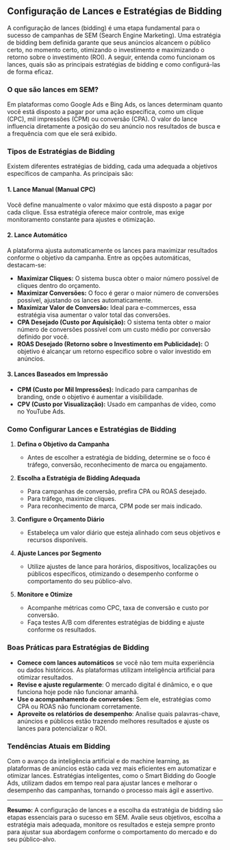 
## Configuração de Lances e Estratégias de Bidding

A configuração de lances (bidding) é uma etapa fundamental para o sucesso de campanhas de SEM (Search Engine Marketing). Uma estratégia de bidding bem definida garante que seus anúncios alcancem o público certo, no momento certo, otimizando o investimento e maximizando o retorno sobre o investimento (ROI). A seguir, entenda como funcionam os lances, quais são as principais estratégias de bidding e como configurá-las de forma eficaz.

### O que são lances em SEM?

Em plataformas como Google Ads e Bing Ads, os lances determinam quanto você está disposto a pagar por uma ação específica, como um clique (CPC), mil impressões (CPM) ou conversão (CPA). O valor do lance influencia diretamente a posição do seu anúncio nos resultados de busca e a frequência com que ele será exibido.

### Tipos de Estratégias de Bidding

Existem diferentes estratégias de bidding, cada uma adequada a objetivos específicos de campanha. As principais são:

#### 1. **Lance Manual (Manual CPC)**
Você define manualmente o valor máximo que está disposto a pagar por cada clique. Essa estratégia oferece maior controle, mas exige monitoramento constante para ajustes e otimização.

#### 2. **Lance Automático**
A plataforma ajusta automaticamente os lances para maximizar resultados conforme o objetivo da campanha. Entre as opções automáticas, destacam-se:

- **Maximizar Cliques:** O sistema busca obter o maior número possível de cliques dentro do orçamento.
- **Maximizar Conversões:** O foco é gerar o maior número de conversões possível, ajustando os lances automaticamente.
- **Maximizar Valor de Conversão:** Ideal para e-commerces, essa estratégia visa aumentar o valor total das conversões.
- **CPA Desejado (Custo por Aquisição):** O sistema tenta obter o maior número de conversões possível com um custo médio por conversão definido por você.
- **ROAS Desejado (Retorno sobre o Investimento em Publicidade):** O objetivo é alcançar um retorno específico sobre o valor investido em anúncios.

#### 3. **Lances Baseados em Impressão**
- **CPM (Custo por Mil Impressões):** Indicado para campanhas de branding, onde o objetivo é aumentar a visibilidade.
- **CPV (Custo por Visualização):** Usado em campanhas de vídeo, como no YouTube Ads.

### Como Configurar Lances e Estratégias de Bidding

1. **Defina o Objetivo da Campanha**
   - Antes de escolher a estratégia de bidding, determine se o foco é tráfego, conversão, reconhecimento de marca ou engajamento.

2. **Escolha a Estratégia de Bidding Adequada**
   - Para campanhas de conversão, prefira CPA ou ROAS desejado.
   - Para tráfego, maximize cliques.
   - Para reconhecimento de marca, CPM pode ser mais indicado.

3. **Configure o Orçamento Diário**
   - Estabeleça um valor diário que esteja alinhado com seus objetivos e recursos disponíveis.

4. **Ajuste Lances por Segmento**
   - Utilize ajustes de lance para horários, dispositivos, localizações ou públicos específicos, otimizando o desempenho conforme o comportamento do seu público-alvo.

5. **Monitore e Otimize**
   - Acompanhe métricas como CPC, taxa de conversão e custo por conversão.
   - Faça testes A/B com diferentes estratégias de bidding e ajuste conforme os resultados.

### Boas Práticas para Estratégias de Bidding

- **Comece com lances automáticos** se você não tem muita experiência ou dados históricos. As plataformas utilizam inteligência artificial para otimizar resultados.
- **Revise e ajuste regularmente**: O mercado digital é dinâmico, e o que funciona hoje pode não funcionar amanhã.
- **Use o acompanhamento de conversões**: Sem ele, estratégias como CPA ou ROAS não funcionam corretamente.
- **Aproveite os relatórios de desempenho**: Analise quais palavras-chave, anúncios e públicos estão trazendo melhores resultados e ajuste os lances para potencializar o ROI.

### Tendências Atuais em Bidding

Com o avanço da inteligência artificial e do machine learning, as plataformas de anúncios estão cada vez mais eficientes em automatizar e otimizar lances. Estratégias inteligentes, como o Smart Bidding do Google Ads, utilizam dados em tempo real para ajustar lances e melhorar o desempenho das campanhas, tornando o processo mais ágil e assertivo.

---

**Resumo:** A configuração de lances e a escolha da estratégia de bidding são etapas essenciais para o sucesso em SEM. Avalie seus objetivos, escolha a estratégia mais adequada, monitore os resultados e esteja sempre pronto para ajustar sua abordagem conforme o comportamento do mercado e do seu público-alvo.
```
